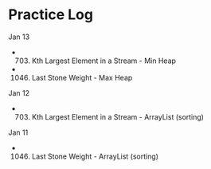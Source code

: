 # Practice Log

Jan 13 
* 703. Kth Largest Element in a Stream - Min Heap 
* 1046. Last Stone Weight - Max Heap

Jan 12
* 703. Kth Largest Element in a Stream - ArrayList (sorting)

Jan 11
* 1046. Last Stone Weight - ArrayList (sorting)

